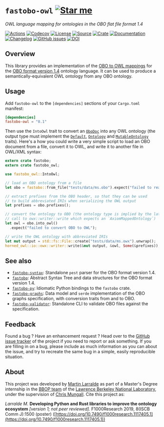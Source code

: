 # `fastobo-owl` [![Star me](https://img.shields.io/github/stars/fastobo/fastobo-owl.svg?style=social&label=Star&maxAge=3600)](https://github.com/fastobo/fastobo-owl/stargazers)

*OWL language mapping for ontologies in the OBO flat file format 1.4*

[![Actions](https://img.shields.io/github/workflow/status/fastobo/fastobo-owl/Test?style=flat-square&maxAge=600)](https://github.com/fastobo/fastobo-owl/actions)
[![Codecov](https://img.shields.io/codecov/c/gh/fastobo/fastobo-owl/master.svg?style=flat-square&maxAge=600)](https://codecov.io/gh/fastobo/fastobo-owl)
[![License](https://img.shields.io/badge/license-MIT-blue.svg?style=flat-square&maxAge=2678400)](https://choosealicense.com/licenses/mit/)
[![Source](https://img.shields.io/badge/source-GitHub-303030.svg?maxAge=2678400&style=flat-square)](https://github.com/fastobo/fastobo-owl/)
[![Crate](https://img.shields.io/crates/v/fastobo-owl.svg?maxAge=600&style=flat-square)](https://crates.io/crates/fastobo-owl)
[![Documentation](https://img.shields.io/badge/docs.rs-latest-4d76ae.svg?maxAge=2678400&style=flat-square)](https://docs.rs/fastobo/latest/fastobo/parser/)
[![Changelog](https://img.shields.io/badge/keep%20a-changelog-8A0707.svg?maxAge=2678400&style=flat-square)](https://github.com/fastobo/fastobo-owl/blob/master/CHANGELOG.md)
[![GitHub issues](https://img.shields.io/github/issues/fastobo/fastobo-owl.svg?style=flat-square)](https://github.com/fastobo/fastobo-owl/issues)
[![DOI](https://img.shields.io/badge/doi-10.7490%2Ff1000research.1117405.1-brightgreen?style=flat-square&maxAge=31536000)](https://f1000research.com/posters/8-1500)


## Overview

This library provides an implementation of the [OBO to OWL mappings](http://owlcollab.github.io/oboformat/doc/obo-syntax.html#5)
for the [OBO format version 1.4](https://owlcollab.github.io/oboformat/doc/GO.format.obo-1_4.html) ontology language.
It can be used to produce a semantically-equivalent OWL ontology from any
OBO ontology.


## Usage

Add `fastobo-owl` to the `[dependencies]` sections of your `Cargo.toml`
manifest:
```toml
[dependencies]
fastobo-owl = "0.1"
```

Then use the `IntoOwl` trait to convert an [`OboDoc`] into any OWL ontology
(the output type must implement the [`Default`], [`Ontology`] and [`MutableOntology`] traits).
Here's a how you could write a very simple script to load an OBO document
from a file, convert it to OWL, and write it to another file in OWL/XML syntax:

[`OboDoc`]: https://docs.rs/fastobo/latest/fastobo/ast/struct.OboDoc.html
[`Default`]: https://doc.rust-lang.org/std/default/trait.Default.html
[`Ontology`]: https://docs.rs/horned-owl/latest/horned_owl/model/trait.Ontology.html
[`MutableOntology`]: https://docs.rs/horned-owl/latest/horned_owl/model/trait.MutableOntology.html

```rust
extern crate fastobo;
extern crate fastobo_owl;

use fastobo_owl::IntoOwl;

// load an OBO ontology from a file
let obo = fastobo::from_file("tests/data/ms.obo").expect("failed to read OBO file");

// extract prefixes from the OBO header, so that they can be used
// to build abbreviated IRIs when serializing the OWL output
let prefixes = obo.prefixes();

// convert the ontology to OBO (the ontology type is implied by the later
// call to owx::writer::write which expects an `AxiomMappedOntology`)
let owl = obo.into_owl()
  .expect("failed to convert OBO to OWL");

// write the OWL ontology with abbreviated IRIs
let mut output = std::fs::File::create("tests/data/ms.owx").unwrap();
horned_owl::io::owx::writer::write(&mut output, &owl, Some(&prefixes));
```

## See also

* [`fastobo-syntax`](https://crates.io/crates/fastobo-syntax): Standalone `pest` parser
  for the OBO format version 1.4.
* [`fastobo`](https://crates.io/crates/fastobo): Abstract Syntax Tree and data
  structures for the OBO format version 1.4.
* [`fastobo-py`](https://pypi.org/project/fastobo/): Idiomatic Python bindings
  to the `fastobo` crate.
* [`fastobo-graphs`](https://crates.io/crates/fastobo-graphs): Data model and `serde`
  implementation of the OBO graphs specification, with conversion traits from and to OBO.
* [`fastobo-validator`](https://crates.io/crates/fastobo-validator): Standalone CLI
  to validate OBO files against the specification.

## Feedback

Found a bug ? Have an enhancement request ? Head over to the
[GitHub issue tracker](https://github.com/fastobo/fastobo-owl/issues) of the project if
you need to report or ask something. If you are filling in on a bug, please include as much
information as you can about the issue, and try to recreate the same bug in a simple, easily
reproducible situation.


## About

This project was developed by [Martin Larralde](https://github.com/althonos)
as part of a Master's Degree internship in the [BBOP team](http://berkeleybop.org/) of the
[Lawrence Berkeley National Laboratory](https://www.lbl.gov/), under the supervision of
[Chris Mungall](http://biosciences.lbl.gov/profiles/chris-mungall/). Cite this project as:

*Larralde M.* **Developing Python and Rust libraries to improve the ontology ecosystem**
*\[version 1; not peer reviewed\].* F1000Research 2019, 8(ISCB Comm J):1500 (poster)
([https://doi.org/10.7490/f1000research.1117405.1](https://doi.org/10.7490/f1000research.1117405.1))
